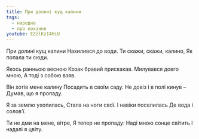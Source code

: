 ```yaml
---
title: При долині кущ калини
tags:
  - народна
  - про кохання
youtube: EZzlKzI4HiU
---
```


При долині кущ калини
Нахилився до води.
Ти скажи, скажи, калино,
Як попала ти сюди.

Якось ранньою весною
Козак бравий прискакав.
Милувався довго мною,
А тоді з собою взяв.

Він хотів мене калину
Посадить в своїм саду.
Не довіз і в полі кинув –
Думав, що я пропаду.

Я за землю ухопилась,
Стала на ноги свої.
І навіки поселилась
Де вода і солов’ї.

Ти не дми на мене, вітре,
Я тепер не пропаду:
Наді мною сонце світить
І надалі я цвіту.
